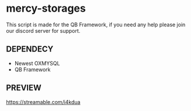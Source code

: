 # mercy-storages

This script is made for the QB Framework, if you need any help please join our discord server for support.

## DEPENDECY
- Newest OXMYSQL
- QB Framework


## PREVIEW
https://streamable.com/i4kdua 
